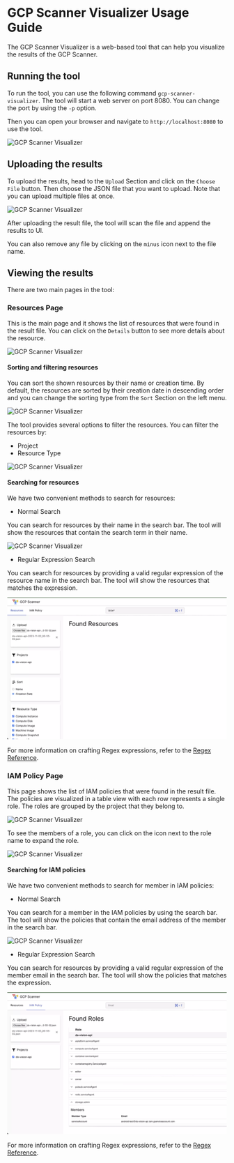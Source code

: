 # GCP Scanner Visualizer Usage Guide

The GCP Scanner Visualizer is a web-based tool that can help you visualize the results of the GCP Scanner.

## Running the tool

To run the tool, you can use the following command `gcp-scanner-visualizer`. The tool will start a web server on port 8080. You can change the port by using the `-p` option.

Then you can open your browser and navigate to `http://localhost:8080` to use the tool.

![GCP Scanner Visualizer](../../misc/visualization_tool_images/start_page.webp)

## Uploading the results

To upload the results, head to the `Upload` Section and click on the `Choose File` button. Then choose the JSON file that you want to upload. Note that you can upload multiple files at once.

![GCP Scanner Visualizer](../../misc/visualization_tool_images/upload.webp)

After uploading the result file, the tool will scan the file and append the results to UI.

You can also remove any file by clicking on the `minus` icon next to the file name.

## Viewing the results

There are two main pages in the tool:

### Resources Page

This is the main page and it shows the list of resources that were found in the result file. You can click on the `Details` button to see more details about the resource.

![GCP Scanner Visualizer](../../misc/visualization_tool_images/details.webp)

#### Sorting and filtering resources

You can sort the shown resources by their name or creation time. By default, the resources are sorted by their creation date in descending order and you can change the sorting type from the `Sort` Section on the left menu.

![GCP Scanner Visualizer](../../misc/visualization_tool_images/sort.webp)

The tool provides several options to filter the resources. You can filter the resources by:

- Project
- Resource Type

![GCP Scanner Visualizer](../../misc/visualization_tool_images/filter.webp)

#### Searching for resources

We have two convenient methods to search for resources:

- Normal Search

You can search for resources by their name in the search bar. The tool will show the resources that contain the search term in their name.

![GCP Scanner Visualizer](../../misc/visualization_tool_images/search_resources.webp)

- Regular Expression Search

You can search for resources by providing a valid regular expression of the resource name in the search bar. The tool will show the resources that matches the expression.

![GCP Scanner Visualizer](../../misc/visualization_tool_images/search_regex_resources.webp)

For more information on crafting Regex expressions, refer to the [Regex Reference](https://docs.pexip.com/admin/regex_reference.htm).

### IAM Policy Page

This page shows the list of IAM policies that were found in the result file. The policies are visualized in a table view with each row represents a single role. The roles are grouped by the project that they belong to.

![GCP Scanner Visualizer](../../misc/visualization_tool_images/iam_policies.webp)

To see the members of a role, you can click on the icon next to the role name to expand the role.

![GCP Scanner Visualizer](../../misc/visualization_tool_images/expand_role.webp)

#### Searching for IAM policies

We have two convenient methods to search for member in IAM policies:

- Normal Search

You can search for a member in the IAM policies by using the search bar. The tool will show the policies that contain the email address of the member in the search bar.

![GCP Scanner Visualizer](../../misc/visualization_tool_images/search_role.webp)

- Regular Expression Search

You can search for resources by providing a valid regular expression of the member email in the search bar. The tool will show the policies that matches the expression.

![GCP Scanner Visualizer](../../misc/visualization_tool_images/search_regex_role.webp)

For more information on crafting Regex expressions, refer to the [Regex Reference](https://docs.pexip.com/admin/regex_reference.htm).